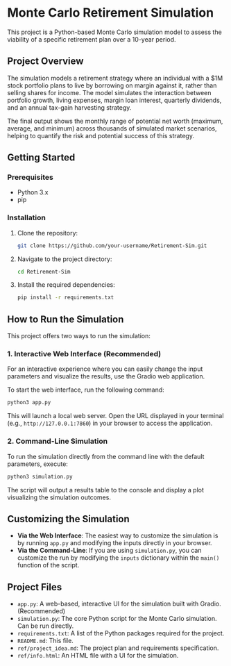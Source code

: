 # Monte Carlo Retirement Simulation

This project is a Python-based Monte Carlo simulation model to assess the viability of a specific retirement plan over a 10-year period.

## Project Overview

The simulation models a retirement strategy where an individual with a $1M stock portfolio plans to live by borrowing on margin against it, rather than selling shares for income. The model simulates the interaction between portfolio growth, living expenses, margin loan interest, quarterly dividends, and an annual tax-gain harvesting strategy.

The final output shows the monthly range of potential net worth (maximum, average, and minimum) across thousands of simulated market scenarios, helping to quantify the risk and potential success of this strategy.

## Getting Started

### Prerequisites

- Python 3.x
- pip

### Installation

1.  Clone the repository:
    ```bash
    git clone https://github.com/your-username/Retirement-Sim.git
    ```
2.  Navigate to the project directory:
    ```bash
    cd Retirement-Sim
    ```
3.  Install the required dependencies:
    ```bash
    pip install -r requirements.txt
    ```

## How to Run the Simulation

This project offers two ways to run the simulation:

### 1. Interactive Web Interface (Recommended)

For an interactive experience where you can easily change the input parameters and visualize the results, use the Gradio web application.

To start the web interface, run the following command:
```bash
python3 app.py
```
This will launch a local web server. Open the URL displayed in your terminal (e.g., `http://127.0.0.1:7860`) in your browser to access the application.

### 2. Command-Line Simulation

To run the simulation directly from the command line with the default parameters, execute:
```bash
python3 simulation.py
```
The script will output a results table to the console and display a plot visualizing the simulation outcomes.

## Customizing the Simulation

-   **Via the Web Interface**: The easiest way to customize the simulation is by running `app.py` and modifying the inputs directly in your browser.
-   **Via the Command-Line**: If you are using `simulation.py`, you can customize the run by modifying the `inputs` dictionary within the `main()` function of the script.

## Project Files

-   `app.py`: A web-based, interactive UI for the simulation built with Gradio. (Recommended)
-   `simulation.py`: The core Python script for the Monte Carlo simulation. Can be run directly.
-   `requirements.txt`: A list of the Python packages required for the project.
-   `README.md`: This file.
-   `ref/project_idea.md`: The project plan and requirements specification.
-   `ref/info.html`: An HTML file with a UI for the simulation.
